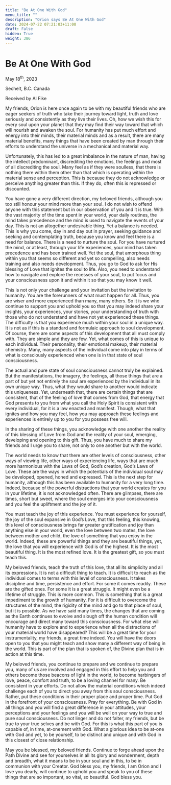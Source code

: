 ```yaml
---
title: "Be At One With God"
menu_title: ""
description: "Orion says Be At One With God"
date: 2024-07-22 07:21:03+11:00
draft: False
hidden: True
weight: 386
---
```

# Be At One With God

May 18<sup>th</sup>, 2023

Sechelt, B.C. Canada

Received by Al Fike  



My friends, Orion is here once again to be with my beautiful friends who are eager seekers of truth who take their journey toward light, truth and love seriously and consistently as they live their lives. Oh, how we wish this for every soul upon your planet that they may find their way toward that which will nourish and awaken the soul. For humanity has put much effort and energy into their minds, their material minds and as a result, there are many material benefits, many things that have been created by man through their efforts to understand the universe in a mechanical and material way.

Unfortunately, this has led to a great imbalance in the nature of man, having the intellect predominant, discrediting the emotions, the feelings and most of all discrediting the soul. Many feel as if they were soulless, that there is nothing there within them other than that which is operating within the material sense and perception. This is because they do not acknowledge or perceive anything greater than this. If they do, often this is repressed or discounted. 

You have gone a very different direction, my beloved friends, although you too still honour your mind more than your soul. I do not wish to offend anyone with this statement but in our observation of you and it is true. With the vast majority of the time spent in your world, your daily routines, the mind takes precedence and the mind is used to navigate the events of your day. This is not an altogether undesirable thing. Yet a balance is needed. This is why you come, day in and day out in prayer, seeking guidance and seeking and contemplating truth, because you know and feel there is a need for balance. There is a need to nurture the soul. For you have nurtured the mind, or at least, through your life experiences, your mind has taken precedence and has been trained well. Yet the soul, that amorphous thing within you that seems so different and yet so compelling, also needs training and also needs development. Thus, you go to God to ask for His blessing of Love that ignites the soul to life. Also, you need to understand how to navigate and explore the recesses of your soul, to put focus and your consciousness upon it and within it so that you may know it well.

This is not only your challenge and your invitation but the invitation to humanity. You are the forerunners of what must happen for all. Thus, you are wiser and more experienced than many, many others. So it is we who continue to support you and uphold you so that you may indeed share your insights, your experiences, your stories, your understanding of truth with those who do not understand and have not yet experienced these things. The difficulty is that you experience much within your soul in a unique way. It is not as if this is a standard and formulaic approach to soul development. Of course, there are some aspects of this development that all must comply with. They are simple and they are few. Yet, what comes of this is unique to each individual. Their personality, their emotional makeup, their material chemistry. Many, many aspects of the individual come into play in terms of what is consciously experienced when one is in that state of soul consciousness. 

The actual and pure state of soul consciousness cannot truly be explained. But the manifestations, the imagery, the feelings, all those things that are a part of but yet not entirely the soul are experienced by the individual in its own unique way. Thus, what they would share to another would indicate this uniqueness. Yet, underneath that, there are certain things that are consistent, that of the feeling of love that comes from God, that energy that God presents to you from what you call the Holy Spirit is consistent with every individual, for it is a law enacted and manifest. Though, what that ignites and how you may feel, how you may approach these feelings and experiences is entirely up to you for you possess free will.

In the sharing of these things, you acknowledge with one another the reality of this blessing of Love from God and the reality of your soul, emerging, developing and opening to this gift. Thus, you have much to share my friends and I urge you to share, not only to one another but with the world.

The world needs to know that there are other levels of consciousness, other ways of viewing life, other ways of experiencing life, ways that are much more harmonious with the Laws of God, God’s creation, God’s Laws of Love. These are the ways in which the potentials of the individual soul may be developed, opened, honed and expressed. This is the next step for humanity, although this has been available to humanity for a very long time. Indeed, because of the powerful distractions that your world creates for you in your lifetime, it is not acknowledged often. There are glimpses, there are times, short but sweet, where the soul emerges into your consciousness and you feel the upliftment and the joy of it. 

You must teach the joy of this experience. You must experience for yourself, the joy of the soul expansive in God’s Love, that this feeling, this knowing, this level of consciousness brings far greater gratification and joy than anything else in your world, even the love between two mates, the love between mother and child, the love of something that you enjoy in the world. Indeed, these are powerful things and they are beautiful things, yet, the love that you will experience with God is of the highest. It is the most beautiful thing. It is the most refined love. It is the greatest gift, so you must teach this. 

My beloved friends, teach the truth of this love, that all its simplicity and all its expressions. It is not a difficult thing to teach. It is difficult to reach as the individual  comes to terms with this level of consciousness. It takes discipline and time, persistence and effort. For some it comes readily. These are the gifted ones. For some it is a great struggle. It might even be a lifetime of struggle. This is more common. This is something that is a great impediment to the growth of humanity. For it is difficult to overcome the structures of the mind, the rigidity of the mind and go to that place of soul, but it is possible. As we have said many times, the changes that are coming as the Earth continues to evolve and slough off the human condition will encourage and direct many toward this consciousness. For what else will humanity have to explore and to experience when all the distractions of your material world have disappeared? This will be a great time for your instrumentality, my friends, a great time indeed. You will have the doors open to you that you might teach and show many a different way of being in the world. This is part of the plan that is spoken of, the Divine plan that is in action at this time.

My beloved friends, you continue to prepare and we continue to prepare you, many of us are involved and engaged in this effort to help you and others become those beacons of light in the world, to become harbingers of love, peace, comfort and truth, to be a loving channel for many. Be consistent in your efforts. Do not allow the material conditions which indeed challenge each of you to direct you away from this soul consciousness. Rather, put these conditions in their proper place and proper time. Put God in the forefront of your consciousness. Pray for everything. Be with God in all things and you will find a great difference in your attitudes, your perceptions and your feelings and you will be well on your way to true and pure soul consciousness. Do not linger and do not falter, my friends, but be true to your true selves and be with God. For this is what this part of you is capable of, in time, at-onement with God. What a glorious idea to be at-one with God and yet, to be yourself, to be distinct and unique and with God in this closest of close relationship.

May you be blessed, my beloved friends. Continue to forge ahead upon the Path Divine and see for yourselves in all its glory and wonderment, depth and breadth, what it means to be in your soul and in this, to be in communion with your Creator. God bless you, my friends, I am Orion and I love you dearly, will continue to uphold you and speak to you of these things that are so important, so vital, so beautiful. God bless you.